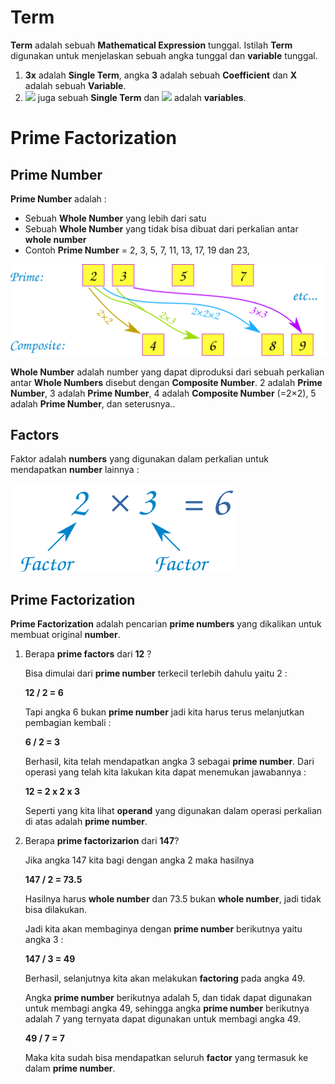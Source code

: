 # Term

**Term** adalah sebuah **Mathematical Expression** tunggal. Istilah **Term** digunakan untuk menjelaskan sebuah angka tunggal dan **variable** tunggal.  

1. **3x** adalah **Single Term**, angka **3** adalah sebuah **Coefficient** dan **X** adalah sebuah **Variable**.
2. <img src="https://render.githubusercontent.com/render/math?math=-5x^2y^2z^2&mode=inline"> juga sebuah **Single Term** dan <img src="https://render.githubusercontent.com/render/math?math=x^2y^2z^2&mode=inline"> adalah **variables**.



# Prime Factorization



## Prime Number

**Prime Number** adalah :

- Sebuah **Whole Number** yang lebih dari satu 
- Sebuah **Whole Number** yang tidak bisa dibuat dari perkalian antar **whole number**
- Contoh **Prime Number** = 2, 3, 5, 7, 11, 13, 17, 19 dan 23,

<img src="assets/prime-composite.svg" style="zoom:100%;" />

**Whole Number** adalah number yang dapat diproduksi dari sebuah perkalian antar **Whole Numbers** disebut dengan **Composite Number**. 2 adalah **Prime Number**, 3 adalah **Prime Number**, 4 adalah **Composite Number** (=2×2), 5 adalah **Prime Number**, dan seterusnya.. 

## Factors

Faktor adalah **numbers** yang digunakan dalam perkalian untuk mendapatkan **number** lainnya :

<img src="assets/factor-2x3.svg" style="zoom:100%;" />

## Prime Factorization

**Prime Factorization** adalah pencarian **prime numbers** yang dikalikan untuk membuat original **number**. 

1. Berapa **prime factors** dari **12** ?

   Bisa dimulai dari **prime number** terkecil terlebih dahulu yaitu 2 :

   **12 / 2 = 6**

   Tapi angka 6 bukan **prime number** jadi kita harus terus melanjutkan pembagian kembali :

   **6 / 2 = 3**

   Berhasil, kita telah mendapatkan angka 3 sebagai **prime number**. Dari operasi yang telah kita lakukan kita dapat menemukan jawabannya :

   **12 = 2 x 2 x 3**

   Seperti yang kita lihat **operand** yang digunakan dalam operasi perkalian di atas adalah **prime number**. 

2. Berapa **prime factorizarion** dari **147**?

   Jika angka 147 kita bagi dengan angka 2 maka hasilnya

   **147 / 2 = 73.5** 

   Hasilnya harus **whole number** dan 73.5 bukan **whole number**, jadi tidak bisa dilakukan.

   Jadi kita akan membaginya dengan **prime number** berikutnya yaitu angka 3 :

   **147 / 3 = 49**

   Berhasil, selanjutnya kita akan melakukan **factoring** pada angka 49.

   Angka **prime number** berikutnya adalah 5, dan tidak dapat digunakan untuk membagi angka 49, sehingga angka **prime number** berikutnya adalah 7 yang ternyata dapat digunakan untuk membagi angka 49.

   **49 / 7 = 7**

   Maka kita sudah bisa mendapatkan seluruh **factor** yang termasuk ke dalam **prime number**.

   

